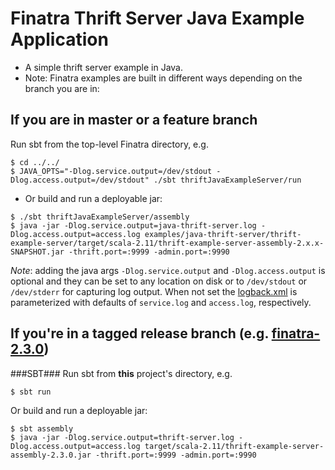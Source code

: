 # Finatra Thrift Server Java Example Application

* A simple thrift server example in Java.
* Note: Finatra examples are built in different ways depending on the branch you are in:

If you are in master or a feature branch
----------------------------------------------------------
Run sbt from the top-level Finatra directory, e.g.
```
$ cd ../../
$ JAVA_OPTS="-Dlog.service.output=/dev/stdout -Dlog.access.output=/dev/stdout" ./sbt thriftJavaExampleServer/run
```

* Or build and run a deployable jar:
```
$ ./sbt thriftJavaExampleServer/assembly
$ java -jar -Dlog.service.output=java-thrift-server.log -Dlog.access.output=access.log examples/java-thrift-server/thrift-example-server/target/scala-2.11/thrift-example-server-assembly-2.x.x-SNAPSHOT.jar -thrift.port=:9999 -admin.port=:9990
```
*Note*: adding the java args `-Dlog.service.output` and `-Dlog.access.output` is optional and they can be set to any location on disk or to `/dev/stdout` or `/dev/stderr` for capturing log output. When not set the [logback.xml](./thrift-example-server/src/main/resources/logback.xml) is parameterized with defaults of `service.log` and `access.log`, respectively.

If you're in a tagged release branch (e.g. [finatra-2.3.0](https://github.com/twitter/finatra/tree/finatra-2.3.0))
----------------------------------------------------------
###SBT###
Run sbt from **this** project's directory, e.g.
```
$ sbt run
```
Or build and run a deployable jar:
```
$ sbt assembly
$ java -jar -Dlog.service.output=thrift-server.log -Dlog.access.output=access.log target/scala-2.11/thrift-example-server-assembly-2.3.0.jar -thrift.port=:9999 -admin.port=:9990
```
